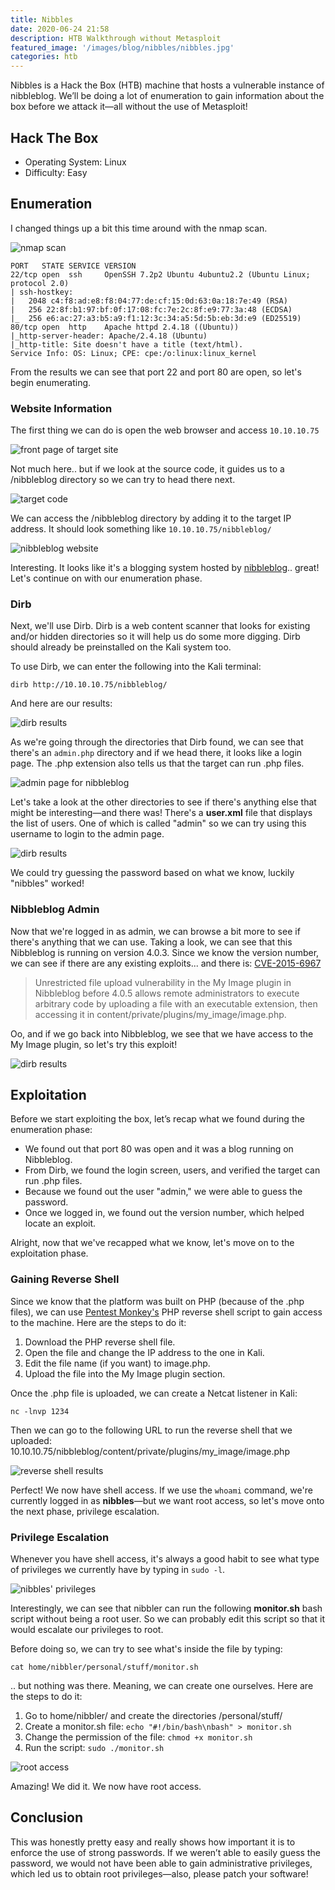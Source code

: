 ```yaml
---
title: Nibbles
date: 2020-06-24 21:58
description: HTB Walkthrough without Metasploit
featured_image: '/images/blog/nibbles/nibbles.jpg'
categories: htb
---
```


Nibbles is a Hack the Box (HTB) machine that hosts a vulnerable instance of nibbleblog. We’ll be doing a lot of enumeration to gain information about the box before we attack it—all without the use of Metasploit!

## Hack The Box

* Operating System: Linux
* Difficulty: Easy

## Enumeration 

I changed things up a bit this time around with the nmap scan. 

<img src="/images/blog/nibbles/nmap.jpg" alt="nmap scan">

	PORT   STATE SERVICE VERSION
	22/tcp open  ssh     OpenSSH 7.2p2 Ubuntu 4ubuntu2.2 (Ubuntu Linux; protocol 2.0)
	| ssh-hostkey: 
	|   2048 c4:f8:ad:e8:f8:04:77:de:cf:15:0d:63:0a:18:7e:49 (RSA)
	|   256 22:8f:b1:97:bf:0f:17:08:fc:7e:2c:8f:e9:77:3a:48 (ECDSA)
	|_  256 e6:ac:27:a3:b5:a9:f1:12:3c:34:a5:5d:5b:eb:3d:e9 (ED25519)
	80/tcp open  http    Apache httpd 2.4.18 ((Ubuntu))
	|_http-server-header: Apache/2.4.18 (Ubuntu)
	|_http-title: Site doesn't have a title (text/html).
	Service Info: OS: Linux; CPE: cpe:/o:linux:linux_kernel

From the results we can see that port 22 and port 80 are open, so let's begin enumerating. 

### Website Information

The first thing we can do is open the web browser and access `10.10.10.75`

<img src="/images/blog/nibbles/front.png" alt="front page of target site">

Not much here.. but if we look at the source code, it guides us to a /nibbleblog directory so we can try to head there next. 

<img src="/images/blog/nibbles/code.png" alt="target code">

We can access the /nibbleblog directory by adding it to the target IP address. It should look something like `10.10.10.75/nibbleblog/`

<img src="/images/blog/nibbles/blog.png" alt="nibbleblog website">

Interesting. It looks like it's a blogging system hosted by [nibbleblog](https://www.nibbleblog.com/).. great! Let's continue on with our enumeration phase. 

### Dirb

Next, we'll use Dirb. Dirb is a web content scanner that looks for existing and/or hidden directories so it will help us do some more digging. Dirb should already be preinstalled on the Kali system too. 

To use Dirb, we can enter the following into the Kali terminal:

	dirb http://10.10.10.75/nibbleblog/

And here are our results:

<img src="/images/blog/nibbles/dirb.png" alt="dirb results">

As we're going through the directories that Dirb found, we can see that there's an `admin.php` directory and if we head there, it looks like a login page. The .php extension also tells us that the target can run .php files.

<img src="/images/blog/nibbles/admin.png" alt="admin page for nibbleblog">

Let's take a look at the other directories to see if there's anything else that might be interesting—and there was! There's a **user.xml** file that displays the list of users. One of which is called "admin" so we can try using this username to login to the admin page. 

<img src="/images/blog/nibbles/users.png" alt="dirb results">

We could try guessing the password based on what we know, luckily "nibbles" worked! 

### Nibbleblog Admin

Now that we're logged in as admin, we can browse a bit more to see if there's anything that we can use. Taking a look, we can see that this Nibbleblog is running on version 4.0.3. Since we know the version number, we can see if there are any existing exploits... and there is: [CVE-2015-6967](https://nvd.nist.gov/vuln/detail/CVE-2015-6967)

> Unrestricted file upload vulnerability in the My Image plugin in Nibbleblog before 4.0.5 allows remote administrators to execute arbitrary code by uploading a file with an executable extension, then accessing it in content/private/plugins/my_image/image.php.

Oo, and if we go back into Nibbleblog, we see that we have access to the My Image plugin, so let's try this exploit! 

<img src="/images/blog/nibbles/image.png" alt="dirb results">

## Exploitation

Before we start exploiting the box, let’s recap what we found during the enumeration phase:

* We found out that port 80 was open and it was a blog running on Nibbleblog.
* From Dirb, we found the login screen, users, and verified the target can run .php files. 
* Because we found out the user "admin," we were able to guess the password.
* Once we logged in, we found out the version number, which helped locate an exploit.

Alright, now that we've recapped what we know, let's move on to the exploitation phase. 

### Gaining Reverse Shell

Since we know that the platform was built on PHP (because of the .php files), we can use [Pentest Monkey's](http://pentestmonkey.net/tools/web-shells/php-reverse-shell) PHP reverse shell script to gain access to the machine. Here are the steps to do it: 

1. Download the PHP reverse shell file. 
2. Open the file and change the IP address to the one in Kali. 
3. Edit the file name (if you want) to image.php. 
4. Upload the file into the My Image plugin section. 

Once the .php file is uploaded, we can create a Netcat listener in Kali: 

	nc -lnvp 1234

Then we can go to the following URL to run the reverse shell that we uploaded: 10.10.10.75/nibbleblog/content/private/plugins/my_image/image.php

<img src="/images/blog/nibbles/reverse.png" alt="reverse shell results">

Perfect! We now have shell access. If we use the `whoami` command, we're currently logged in as **nibbles**—but we want root access, so let's move onto the next phase, privilege escalation.

### Privilege Escalation

Whenever you have shell access, it's always a good habit to see what type of privileges we currently have by typing in `sudo -l`. 

<img src="/images/blog/nibbles/priv.png" alt="nibbles' privileges">

Interestingly, we can see that nibbler can run the following **monitor.sh** bash script without being a root user. So we can probably edit this script so that it would escalate our privileges to root. 

Before doing so, we can try to see what's inside the file by typing:

	cat home/nibbler/personal/stuff/monitor.sh

.. but nothing was there. Meaning, we can create one ourselves. Here are the steps to do it: 

1. Go to home/nibbler/ and create the directories /personal/stuff/ 
2. Create a monitor.sh file: `echo "#!/bin/bash\nbash" > monitor.sh`
3. Change the permission of the file: `chmod +x monitor.sh`
4. Run the script: `sudo ./monitor.sh`

<img src="/images/blog/nibbles/root.png" alt="root access">

Amazing! We did it. We now have root access. 

## Conclusion

This was honestly pretty easy and really shows how important it is to enforce the use of strong passwords. If we weren’t able to easily guess the password, we would not have been able to gain administrative privileges, which led us to obtain root privileges—also, please patch your software!